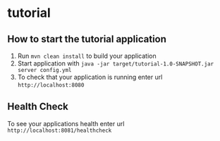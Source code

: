 # tutorial

How to start the tutorial application
---

1. Run `mvn clean install` to build your application
1. Start application with `java -jar target/tutorial-1.0-SNAPSHOT.jar server config.yml`
1. To check that your application is running enter url `http://localhost:8080`

Health Check
---

To see your applications health enter url `http://localhost:8081/healthcheck`
